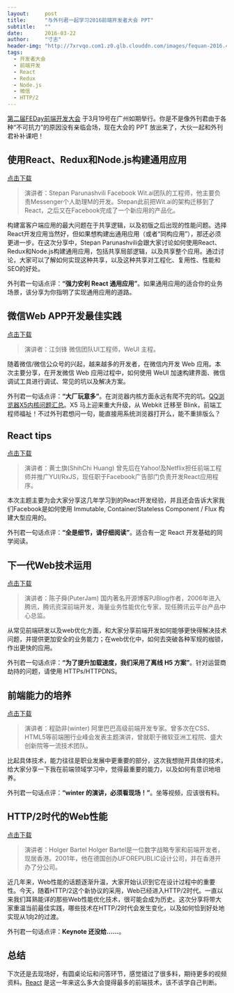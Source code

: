 ```yaml
---
layout:     post
title:      "与外刊君一起学习2016前端开发者大会 PPT"
subtitle:   ""
date:       2016-03-22
author:     "寸志"
header-img: "http://7xrvqo.com1.z0.glb.clouddn.com/images/fequan-2016.4b74ddca.png"
tags:
  - 开发者大会
  - 前端开发
  - React
  - Redux
  - Node.js
  - 微信
  - HTTP/2
---
```



[第二届FEDay前端开发大会](http://fequan.com/2016/) 于3月19号在广州如期举行。你是不是像外刊君由于各种“不可抗力”的原因没有亲临会场，现在大会的 PPT 放出来了，大伙一起和外刊君补补课吧！

## 使用React、Redux和Node.js构建通用应用

[点击下载](http://feday.fequan.com/universal-applications-feday-stepan.pdf)

> 演讲者：Stepan Parunashvili Facebook Wit.ai团队的工程师，他主要负责Messenger个人助理M的开发。Stepan此前把Wit.ai的架构迁移到了React，之后又在Facebook完成了一个新应用的产品化。

构建富客户端应用的最大问题在于共享逻辑，以及初版之后出现的性能问题。选择React开发应用当然好，但如果想构建出通用应用（或者“同构应用”），那还必须更进一步。在这次分享中，Stepan Parunashvili会跟大家讨论如何使用React、Redux和Node.js构建通用应用，包括共享局部逻辑，以及共享整个应用。通过讨论，大家可以了解如何实现这种共享，以及这种共享对工程化、复用性、性能和SEO的好处。

外刊君一句话点评：**“强力安利 React 通用应用”**。如果通用应用的适合你的业务场景，该分享为你指明了实现通用应用的道路。

## 微信Web APP开发最佳实践

[点击下载](http://feday.fequan.com/%E5%BE%AE%E4%BF%A1%20Web%20App%20%E5%BC%80%E5%8F%91%E6%9C%80%E4%BD%B3%E5%AE%9E%E8%B7%B5-%E6%B1%9F%E5%89%91%E9%94%8B.pdf)

> 演讲者：江剑锋 微信团队UI工程师，WeUI 主程。

随着微信/微信公众号的兴起，越来越多的开发者，在微信内开发 Web 应用。本次主要分享，在开发微信 Web 应用过程中，如何使用 WeUI 加速构建界面、微信调试工具进行调试、常见的坑以及解决方案。

外刊君一句话点评：**“大厂玩意多”**。在浏览器内核方面永远有爬不完的坑。[QQ浏览器X5内核问题汇总](https://www.qianduan.net/qqliu-lan-qi-x5nei-he-wen-ti-hui-zong/)。X5 马上迎来重大升级，从 Webkit 迁移至 Blink，前端工程师福祉！不过外刊君想问一句，能直接用系统浏览器打开么，能不重排版么？

## React tips

[点击下载](http://feday.fequan.com/React%20tips%20while%20building%20large%20scale%20application-%E9%BB%84%E5%A3%AB%E6%97%97.pdf)

> 演讲者：黄士旗(ShihChi Huang) 曾先后在Yahoo!及Netflix担任前端工程师并推广YUI/RxJS，现任职于Facebook广告部门负责开发React应用程序。

本次主题主要为会大家分享这几年学习到的React开发经验，并且还会告诉大家我们Facebook是如何使用 Immutable, Container/Stateless Component / Flux 构建大型应用的。

外刊君一句话点评：**“全是细节，请仔细阅读”**。适合有一定 React 开发基础的同学阅读。

## 下一代Web技术运用

[点击下载](http://feday.fequan.com/%E4%B8%8B%E4%B8%80%E4%BB%A3Web%E5%89%8D%E7%AB%AF%E6%8A%80%E6%9C%AF-%E9%99%88%E5%AD%90%E8%88%9C.pdf)

> 演讲者：陈子舜(PuterJam) 国内著名开源博客PJBlog作者，2006年进入腾讯，腾讯资深前端开发，海量业务性能优化专家，现任腾讯云平台产品中心总监。

从常见前端研发以及web优化方面，和大家分享前端开发如何能够更快得解决技术问题，并提供更加安全的业务能力；在web优化中，如何去突破各种军规的枷锁，作出更快的应用。

外刊君一句话点评：**“为了提升加载速度，我们采用了离线 H5 方案”**。针对运营商劫持的问题，请使用 HTTPs/HTTPDNS。

## 前端能力的培养

[点击下载](http://feday.fequan.com/%E4%B8%80%E4%B8%AA%E5%89%8D%E7%AB%AF%E7%9A%84%E8%87%AA%E6%88%91%E4%BF%AE%E5%85%BB-winter.pdf)

> 演讲者：程劭非(winter) 阿里巴巴高级前端开发专家。曾多次在CSS、HTML5等前端圈行业峰会发表主题演讲，曾就职于微软亚洲工程院、盛大创新院等一流技术团队。

比起具体技术，能力往往是职业发展中更重要的部分，这次我想抛开具体的技术，给大家分享一下我在前端领域学习中，觉得最重要的能力，以及如何有意识地培养。

外刊君一句话点评：**“winter 的演讲，必须看现场！”**。坐等视频，应该很有料。

## HTTP/2时代的Web性能

[点击下载](http://feday.fequan.com/feday-gz-2016-webperfhttp2.pdf)

> 演讲者：Holger Bartel Holger Bartel是一位数字战略专家和前端开发者，现居香港。2001年，他在德国创办UFOREPUBLIC设计公司，并在香港开办了分公司。

近几年来，Web性能的话题逐渐升温，大家开始认识到它在设计过程中的重要性。今天，随着HTTP/2这个新协议的采用，Web已经进入HTTP/2时代。一直以来我们耳熟能详的那些Web性能优化技术，很可能会成为历史。这次分享将带大家重温当前最佳实践，哪些技术在HTTP/2时代会发生变化，以及如何恰到好处地实现从1向2的过渡。

外刊君一句话点评：**Keynote 还没给……**。

## 总结

下次还是去现场好，有圆桌论坛和问答环节，感觉错过了很多料，期待更多的视频资料。[React](http://qianduan.guru/tags/#React) 是这一年来这么多大会提得最多的前端技术，该不该学自己判断。
